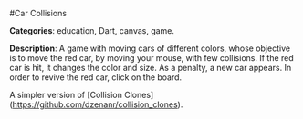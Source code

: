 #Car Collisions

**Categories**: education, Dart, canvas, game.

**Description**: 
  A game with moving cars of different colors, 
  whose objective is to move the red car, 
  by moving your mouse, with few collisions.
  If the red car is hit, it changes the color and size. 
  As a penalty, a new car appears.
  In order to revive the red car, click on the board. 
  
  A simpler version of 
  [Collision Clones] (https://github.com/dzenanr/collision_clones).

